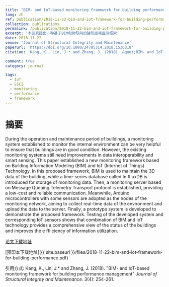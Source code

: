```yaml
---
title: "BIM- and IoT-based monitoring framework for building performance management"
lang: zh
ref: publication/2018-11-22-bim-and-iot-framework-for-building-performance
collection: publications
permalink: /publication/2018-11-22-bim-and-iot-framework-for-building-performance
excerpt: '本研究提出一种基于BIM和物联网的建筑能耗监测框架'
date: 2018-11-22
venue: 'Journal of Structural Integrity and Maintenance'
paperurl: 'https://doi.org/10.1080/24705314.2018.1536318'
citation: 'Kang, K., Lin, J.* and Zhang, J. (2018). &quot;BIM- and IoT-based monitoring framework for building performance management&quot; <i>Journal of Structural Integrity and Maintenance</i>. 3(4): 254-261.'

comment: true
category: journal

tags: 
  - IoT
  - ESCI
  - monitoring
  - performance
  - framework
---
```



摘要
====

During the operation and maintenance period of buildings, a monitoring system established to monitor the internal environment can be very helpful to ensure that buildings are in good condition. However, the existing monitoring systems still need improvements in data interoperability and smart sensing. This paper established a new monitoring framework based on Building Information Modeling (BIM) and IoT (Internet of Things) Technology. In this proposed framework, BIM is used to maintain the 3D data of the building, while a time-series database called In ﬂ uxDB is introduced for storage of monitoring data. Then, a monitoring server based on Message Queuing Telemetry Transport protocol is established, providing a low-cost and reliable communication. Meanwhile, Arduino microcontrollers with some sensors are adopted as the nodes of the monitoring network, aiming to collect real-time data of the environment and upload the data to the server. Finally, a prototype system is developed to demonstrate the proposed framework. Testing of the developed system and corresponding IoT sensors shows that combination of BIM and IoT technology provides a comprehensive view of the status of the buildings and improves the e ﬃ ciency of information utilization.

[论文下载地址](https://doi.org/10.1080/24705314.2018.1536318)

[预印本下载地址]({{ site.baseurl }}/files/2018-11-22-bim-and-iot-framework-for-building-performance.pdf)

引用方式: Kang, K., Lin, J.* and Zhang, J. (2018). &quot;BIM- and IoT-based monitoring framework for building performance management&quot; <i>Journal of Structural Integrity and Maintenance</i>. 3(4): 254-261.